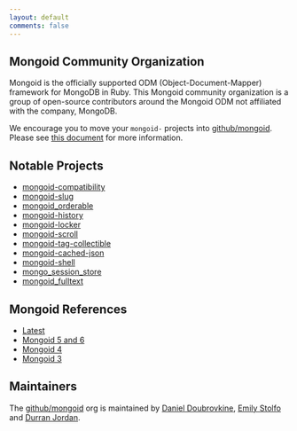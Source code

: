 ```yaml
---
layout: default
comments: false
---
```


## Mongoid Community Organization

Mongoid is the officially supported ODM (Object-Document-Mapper) framework for MongoDB in Ruby. This Mongoid community organization is a group of open-source contributors around the Mongoid ODM not affiliated with the company, MongoDB.

We encourage you to move your `mongoid-` projects into [github/mongoid](https://github.com/mongoid). Please see [this document](/misc/adding) for more information.

## Notable Projects

* [mongoid-compatibility](https://github.com/mongoid/mongoid-compatibility)
* [mongoid-slug](https://github.com/mongoid/mongoid-slug)
* [mongoid_orderable](https://github.com/mongoid/mongoid_orderable)
* [mongoid-history](https://github.com/mongoid/mongoid-history)
* [mongoid-locker](https://github.com/mongoid/mongoid-locker)
* [mongoid-scroll](https://github.com/mongoid/mongoid-scroll)
* [mongoid-tag-collectible](https://github.com/mongoid/mongoid-tag-collectible)
* [mongoid-cached-json](https://github.com/mongoid/mongoid-cached-json)
* [mongoid-shell](https://github.com/mongoid/mongoid-shell)
* [mongo_session_store](https://github.com/mongoid/mongo_session_store)
* [mongoid_fulltext](https://github.com/mongoid/mongoid_fulltext)

## Mongoid References

* [Latest](http://mongoid.org)
* [Mongoid 5 and 6](http://mongoid.org)
* [Mongoid 4](/old/en/mongoid/index.html)
* [Mongoid 3](/old/en/mongoid/v3/index.html)

## Maintainers

The [github/mongoid](https://github.com/mongoid) org is maintained by [Daniel Doubrovkine](https://github.com/dblock), [Emily Stolfo](https://github.com/estolfo) and [Durran Jordan](https://github.com/durran).

